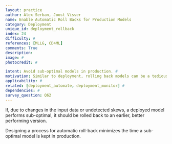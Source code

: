 ```yaml
---
layout: practice
author: Alex Serban, Joost Visser
name: Enable Automatic Roll Backs for Production Models
category: Deployment
unique_id: deployment_rollback
index: 24
difficulty: #
references: [MLLG, CD4ML]
comments: True
description:
image: #
photocredit: #

intent: Avoid sub-optimal models in production. #
motivation: Similar to deployment, rolling back models can be a tedious process. Instead of manually performing this task, it is recommended to define an automatic process for it. #
applicability: #
related: [deployment_automate, deployment_monitor] #
dependencies: #
survey_question: Q62
---
```


If, due to changes in the input data or undetected skews, a deployed model performs sub-optimal, it should be rolled back to an earlier, better performing version.

Designing a process for automatic roll-back minimizes the time a sub-optimal model is kept in production.
